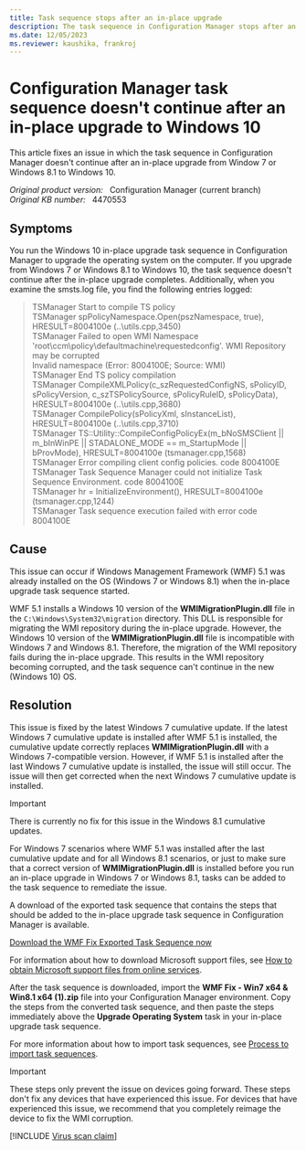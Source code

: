 ```yaml
---
title: Task sequence stops after an in-place upgrade
description: The task sequence in Configuration Manager stops after an in-place upgrade from Windows 7 or Windows 8.1 to Windows 10.
ms.date: 12/05/2023
ms.reviewer: kaushika, frankroj
---
```

# Configuration Manager task sequence doesn't continue after an in-place upgrade to Windows 10

This article fixes an issue in which the task sequence in Configuration Manager doesn't continue after an in-place upgrade from Window 7 or Windows 8.1 to Windows 10.

_Original product version:_ &nbsp; Configuration Manager (current branch)  
_Original KB number:_ &nbsp; 4470553

## Symptoms

You run the Windows 10 in-place upgrade task sequence in Configuration Manager to upgrade the operating system on the computer. If you upgrade from Windows 7 or Windows 8.1 to Windows 10, the task sequence doesn't continue after the in-place upgrade completes. Additionally, when you examine the smsts.log file, you find the following entries logged:

> TSManager Start to compile TS policy  
> TSManager spPolicyNamespace.Open(pszNamespace, true), HRESULT=8004100e (..\utils.cpp,3450)  
> TSManager Failed to open WMI Namespace 'root\ccm\policy\defaultmachine\requestedconfig'. WMI Repository may be corrupted  
> Invalid namespace (Error: 8004100E; Source: WMI)  
> TSManager End TS policy compilation  
> TSManager CompileXMLPolicy(c_szRequestedConfigNS, sPolicyID, sPolicyVersion, c_szTSPolicySource, sPolicyRuleID, sPolicyData), HRESULT=8004100e (..\utils.cpp,3680)  
> TSManager CompilePolicy(sPolicyXml, sInstanceList), HRESULT=8004100e (..\utils.cpp,3710)  
> TSManager TS::Utility::CompileConfigPolicyEx(m_bNoSMSClient || m_bInWinPE || STADALONE_MODE == m_StartupMode || bProvMode), HRESULT=8004100e (tsmanager.cpp,1568)  
> TSManager Error compiling client config policies. code 8004100E  
> TSManager Task Sequence Manager could not initialize Task Sequence Environment. code 8004100E  
> TSManager hr = InitializeEnvironment(), HRESULT=8004100e (tsmanager.cpp,1244)  
> TSManager Task sequence execution failed with error code 8004100E

## Cause

This issue can occur if Windows Management Framework (WMF) 5.1 was already installed on the OS (Windows 7 or Windows 8.1) when the in-place upgrade task sequence started.

WMF 5.1 installs a Windows 10 version of the **WMIMigrationPlugin.dll** file in the `C:\Windows\System32\migration` directory. This DLL is responsible for migrating the WMI repository during the in-place upgrade. However, the Windows 10 version of the **WMIMigrationPlugin.dll** file is incompatible with Windows 7 and Windows 8.1. Therefore, the migration of the WMI repository fails during the in-place upgrade. This results in the WMI repository becoming corrupted, and the task sequence can't continue in the new (Windows 10) OS.

## Resolution

This issue is fixed by the latest Windows 7 cumulative update. If the latest Windows 7 cumulative update is installed after WMF 5.1 is installed, the cumulative update correctly replaces **WMIMigrationPlugin.dll** with a Windows 7-compatible version. However, if WMF 5.1 is installed after the last Windows 7 cumulative update is installed, the issue will still occur. The issue will then get corrected when the next Windows 7 cumulative update is installed.

> [!IMPORTANT]
> There is currently no fix for this issue in the Windows 8.1 cumulative updates.

For Windows 7 scenarios where WMF 5.1 was installed after the last cumulative update and for all Windows 8.1 scenarios, or just to make sure that a correct version of **WMIMigrationPlugin.dll** is installed before you run an in-place upgrade in Windows 7 or Windows 8.1, tasks can be added to the task sequence to remediate the issue.

A download of the exported task sequence that contains the steps that should be added to the in-place upgrade task sequence in Configuration Manager is available.

[Download the WMF Fix Exported Task Sequence now](https://download.microsoft.com/download/C/4/D/C4D52EE0-CACF-4D87-BC25-3F5567048765/WMF%20Fix%20-%20Win7%20x64%20&%20Win8.1%20x64%20(1).zip)

For information about how to download Microsoft support files, see [How to obtain Microsoft support files from online services](https://support.microsoft.com/help/119591/how-to-obtain-microsoft-support-files-from-online-services).

After the task sequence is downloaded, import the **WMF Fix - Win7 x64 & Win8.1 x64 (1).zip** file into your Configuration Manager environment. Copy the steps from the converted task sequence, and then paste the steps immediately above the **Upgrade Operating System** task in your in-place upgrade task sequence.

For more information about how to import task sequences, see [Process to import task sequences](/mem/configmgr/osd/deploy-use/manage-task-sequences-to-automate-tasks#process-to-import-task-sequences).

> [!IMPORTANT]
> These steps only prevent the issue on devices going forward. These steps don't fix any devices that have experienced this issue. For devices that have experienced this issue, we recommend that you completely reimage the device to fix the WMI corruption.

[!INCLUDE [Virus scan claim](../../../includes/virus-scan-claim.md)]
